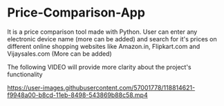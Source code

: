 # Price-Comparison-App

It is a price comparison tool made with Python. User can enter any electronic device name (more can be added) and search for it's prices on different online shopping websites like Amazon.in, Flipkart.com and Vijaysales.com (More can be added)

The following VIDEO will provide more clarity about the project's functionality

https://user-images.githubusercontent.com/57001778/118814621-f9948a00-b8cd-11eb-8498-543869b88c58.mp4



